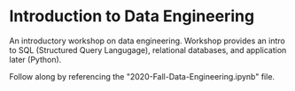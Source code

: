 # Introduction to Data Engineering
An introductory workshop on data engineering.  Workshop provides an intro to SQL (Structured Query Langugage), relational databases, and application later (Python).

Follow along by referencing the "2020-Fall-Data-Engineering.ipynb" file.
